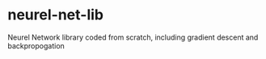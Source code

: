 # neurel-net-lib
Neurel Network library coded from scratch, including gradient descent and backpropogation
